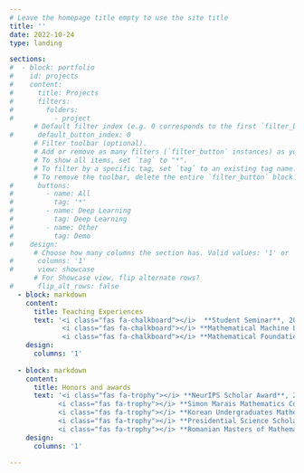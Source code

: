 ```yaml
---
# Leave the homepage title empty to use the site title
title: ''
date: 2022-10-24
type: landing

sections:
#  - block: portfolio
#    id: projects
#    content:
#      title: Projects
#      filters:
#        folders:
#          - project
      # Default filter index (e.g. 0 corresponds to the first `filter_button` instance below).
#      default_button_index: 0
      # Filter toolbar (optional).
      # Add or remove as many filters (`filter_button` instances) as you like.
      # To show all items, set `tag` to "*".
      # To filter by a specific tag, set `tag` to an existing tag name.
      # To remove the toolbar, delete the entire `filter_button` block.
#      buttons:
#        - name: All
#          tag: '*'
#        - name: Deep Learning
#          tag: Deep Learning
#        - name: Other
#          tag: Demo
#    design:
      # Choose how many columns the section has. Valid values: '1' or '2'.
#      columns: '1'
#      view: showcase
      # For Showcase view, flip alternate rows?
#      flip_alt_rows: false
  - block: markdown
    content:
      title: Teaching Experiences
      text: '<i class="fas fa-chalkboard"></i>  **Student Seminar**, 2024 Spring <br><br>
             <i class="fas fa-chalkboard"></i> **Mathematical Machine Learning Theory**, 2024 Spring <br><br>
             <i class="fas fa-chalkboard"></i> **Mathematical Foundation of  Deep Neural Networks**, 2022 Fall'
    design:
      columns: '1'
    
  - block: markdown
    content:
      title: Honors and awards
      text: '<i class="fas fa-trophy"></i> **NeurIPS Scholar Award**, 2022 <br><br>
            <i class="fas fa-trophy"></i> **Simon Marais Mathematics Competition, 3rd prize**, 2021 <br><br>
            <i class="fas fa-trophy"></i> **Korean Undergraduates Mathematics Competition, Gold Prize**, 2020, 2021 <br><br>
            <i class="fas fa-trophy"></i> **Presidential Science Scholarship from Korea Student Aid Foundation**, 2020 - 2023 <br><br>
            <i class="fas fa-trophy"></i> **Romanian Masters of Mathematics, Silver Medal**, 2019'
    design:
      columns: '1'
    
---
```

